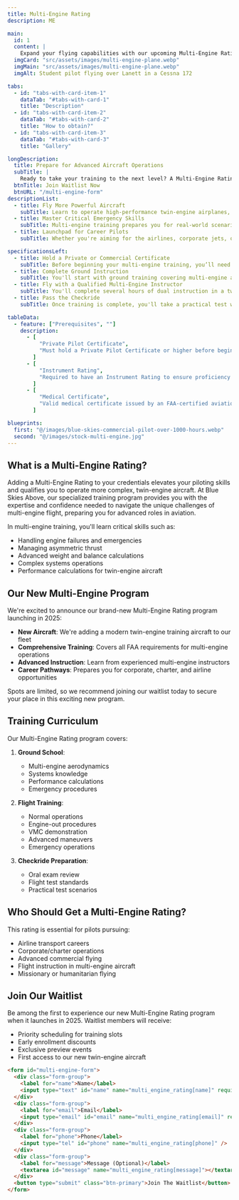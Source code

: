 ```yaml
---
title: Multi-Engine Rating
description: ME

main:
  id: 1
  content: |
    Expand your flying capabilities with our upcoming Multi-Engine Rating program in Lanett, Alabama - opening new career opportunities in 2025.
  imgCard: "src/assets/images/multi-engine-plane.webp"
  imgMain: "src/assets/images/multi-engine-plane.webp"
  imgAlt: Student pilot flying over Lanett in a Cessna 172

tabs:
  - id: "tabs-with-card-item-1"
    dataTab: "#tabs-with-card-1"
    title: "Description"
  - id: "tabs-with-card-item-2"
    dataTab: "#tabs-with-card-2"
    title: "How to obtain?"
  - id: "tabs-with-card-item-3"
    dataTab: "#tabs-with-card-3"
    title: "Gallery"

longDescription:
  title: Prepare for Advanced Aircraft Operations
  subTitle: |
    Ready to take your training to the next level? A Multi-Engine Rating expands your capabilities and sets you apart in the world of aviation. It unlocks the opportunity to fly faster, higher-performance aircraft and is a key milestone for pilots pursuing careers in corporate, charter, or airline operations. At Blue Skies Above, our all-new multi-engine program launching in 2025 is built to deliver real-world experience in complex aircraft, guided by expert instructors and supported by state-of-the-art equipment. Spots are limited—join the waitlist today to reserve your place in this elite program.
  btnTitle: Join Waitlist Now
  btnURL: "/multi-engine-form"
descriptionList:
  - title: Fly More Powerful Aircraft
    subTitle: Learn to operate high-performance twin-engine airplanes, gaining the skills and confidence to handle complex systems, faster speeds, and increased payload capabilities—essential for advancing in commercial and corporate aviation.
  - title: Master Critical Emergency Skills
    subTitle: Multi-engine training prepares you for real-world scenarios like engine failures, asymmetric thrust, and single-engine performance. You’ll develop advanced decision-making and control techniques that are crucial for safety and professionalism.
  - title: Launchpad for Career Pilots
    subTitle: Whether you're aiming for the airlines, corporate jets, or charter operations, a multi-engine rating is a must-have. Our 2025 program is built for career-focused pilots who want to stand out in a competitive industry.

specificationsLeft:
  - title: Hold a Private or Commercial Certificate
    subTitle: Before beginning your multi-engine training, you’ll need a valid Private Pilot or Commercial Pilot Certificate. The rating will be added onto your existing certificate.
  - title: Complete Ground Instruction
    subTitle: You'll start with ground training covering multi-engine aerodynamics, system operations, performance calculations, and emergency procedures—everything you need to understand how twin-engine aircraft operate.
  - title: Fly with a Qualified Multi-Engine Instructor
    subTitle: You'll complete several hours of dual instruction in a twin-engine aircraft, focusing on normal operations, engine-out procedures, VMC demonstrations, and emergency scenarios to build confidence and competence.
  - title: Pass the Checkride
    subTitle: Once training is complete, you'll take a practical test with an FAA examiner, which includes an oral exam and a flight test to demonstrate your ability to safely operate multi-engine aircraft.

tableData:
  - feature: ["Prerequisites", ""]
    description:
      - [
          "Private Pilot Certificate",
          "Must hold a Private Pilot Certificate or higher before beginning multi-engine training.",
        ]
      - [
          "Instrument Rating",
          "Required to have an Instrument Rating to ensure proficiency in IFR operations during multi-engine flight.",
        ]
      - [
          "Medical Certificate",
          "Valid medical certificate issued by an FAA-certified aviation medical examiner.",
        ]

blueprints:
  first: "@/images/blue-skies-commercial-pilot-over-1000-hours.webp"
  second: "@/images/stock-multi-engine.jpg"
---
```


## What is a Multi-Engine Rating?

Adding a Multi-Engine Rating to your credentials elevates your piloting skills and qualifies you to operate more complex, twin-engine aircraft. At Blue Skies Above, our specialized training program provides you with the expertise and confidence needed to navigate the unique challenges of multi-engine flight, preparing you for advanced roles in aviation.

In multi-engine training, you'll learn critical skills such as:

- Handling engine failures and emergencies
- Managing asymmetric thrust
- Advanced weight and balance calculations
- Complex systems operations
- Performance calculations for twin-engine aircraft

## Our New Multi-Engine Program

We're excited to announce our brand-new Multi-Engine Rating program launching in 2025:

- **New Aircraft**: We're adding a modern twin-engine training aircraft to our fleet
- **Comprehensive Training**: Covers all FAA requirements for multi-engine operations
- **Advanced Instruction**: Learn from experienced multi-engine instructors
- **Career Pathways**: Prepares you for corporate, charter, and airline opportunities

Spots are limited, so we recommend joining our waitlist today to secure your place in this exciting new program.

## Training Curriculum

Our Multi-Engine Rating program covers:

1. **Ground School**:

   - Multi-engine aerodynamics
   - Systems knowledge
   - Performance calculations
   - Emergency procedures

2. **Flight Training**:

   - Normal operations
   - Engine-out procedures
   - VMC demonstration
   - Advanced maneuvers
   - Emergency operations

3. **Checkride Preparation**:
   - Oral exam review
   - Flight test standards
   - Practical test scenarios

## Who Should Get a Multi-Engine Rating?

This rating is essential for pilots pursuing:

- Airline transport careers
- Corporate/charter operations
- Advanced commercial flying
- Flight instruction in multi-engine aircraft
- Missionary or humanitarian flying

## Join Our Waitlist

Be among the first to experience our new Multi-Engine Rating program when it launches in 2025. Waitlist members will receive:

- Priority scheduling for training slots
- Early enrollment discounts
- Exclusive preview events
- First access to our new twin-engine aircraft

```html
<form id="multi-engine-form">
  <div class="form-group">
    <label for="name">Name</label>
    <input type="text" id="name" name="multi_engine_rating[name]" required />
  </div>
  <div class="form-group">
    <label for="email">Email</label>
    <input type="email" id="email" name="multi_engine_rating[email]" required />
  </div>
  <div class="form-group">
    <label for="phone">Phone</label>
    <input type="tel" id="phone" name="multi_engine_rating[phone]" />
  </div>
  <div class="form-group">
    <label for="message">Message (Optional)</label>
    <textarea id="message" name="multi_engine_rating[message]"></textarea>
  </div>
  <button type="submit" class="btn-primary">Join The Waitlist</button>
</form>
```
